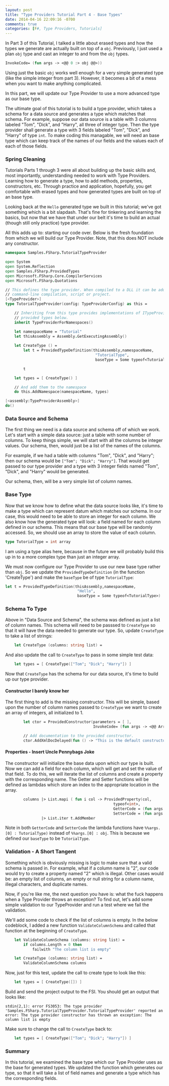 ```yaml
---
layout: post
title: "Type Providers Tutorial Part 4 - Base Types"
date: 2014-04-16 22:09:16 -0700
comments: true
categories: [F#, Type Providers, Tutorials]
---
```

In Part 3 of this Tutorial, I talked a little about erased types and how the types we generate are actually built on top of a `obj`.  Previously, I just used a plan `obj` type and cast an integer to and from the `obj` types.

```fsharp
InvokeCode= (fun args -> <@@ 0 :> obj @@>))
```

Using just the basic `obj` works well enough for a very simple generated type (like the simple integer from part 3).  However, it becomes a bit of a mess when you want to make anything complicated.

In this part, we will update our Type Provider to use a more advanced type as our base type.
<!-- more -->
The ultimate goal of this tutorial is to build a type provider, which takes a schema for a data source and generates a type which matches that schema.  For example, suppose our data source is a table with 3 columns labeled "Tom", "Dick", and "Harry", all three of integer type.  Then the type provider shall generate a type with 3 fields labeled "Tom", "Dick", and "Harry" of type `int`.  To make coding this managable, we will need an base type which can keep track of the names of our fields and the values each of each of those fields.

### Spring Cleaning
Tutorials Parts 1 through 3 were all about building up the basic skills and, most importantly, understanding needed to work with Type Providers.  Learning how to generate a type, how to add methods, properties, constructors, etc.  Through practice and application, hopefully, you get comfortable with erased types and how generated types are built on top of an base type.

Looking back at the `Hello` generated type we built in this tutorial; we've got something which is a bit slapdash.  That's fine for tinkering and learning the basics, but now that we have that under our belt it's time to build an actual (though still only practice) type provider.

All this adds up to: starting our code over.  Below is the fresh foundation from which we will build our Type Provider.  Note, that this does NOT include any constructor.
```fsharp
namespace Samples.FSharp.TutorialTypeProvider

open System
open System.Reflection
open Samples.FSharp.ProvidedTypes
open Microsoft.FSharp.Core.CompilerServices
open Microsoft.FSharp.Quotations

// This defines the type provider. When compiled to a DLL it can be added as a reference to an F#
// command-line compilation, script or project.
[<TypeProvider>]
type TutorialTypeProvider(config: TypeProviderConfig) as this = 

    // Inheriting from this type provides implementations of ITypeProvider in terms of the
    // provided types below.
    inherit TypeProviderForNamespaces()

    let namespaceName = "Tutorial"
    let thisAssembly = Assembly.GetExecutingAssembly()
    
    let CreateType () =
        let t = ProvidedTypeDefinition(thisAssembly,namespaceName,
                                        "TutorialType",
                                        baseType = Some typeof<TutorialType>)

        t

    let types = [ CreateType() ] 

    // And add them to the namespace
    do this.AddNamespace(namespaceName, types)

[<assembly:TypeProviderAssembly>] 
do()
```

### Data Source and Schema

The first thing we need is a data source and schema off of which we work.  Let's start with a simple data source: just a table with some number of columns.  To keep things simple, we will start with all the columns be integer values.  Our schema, then, would just be a list of the names of the columns.

For example, if we had a table with columns "Tom", "Dick", and "Harry"; then our schema would be `["Tom"; "Dick"; "Harry"]`. That would get passed to our type provider and a type with 3 integer fields named "Tom", "Dick", and "Harry" would be generated.

Our schema, then, will be a very simple list of column names.

### Base Type
Now that we know how to define what the data source looks like, it's time to make a type which can represent datum which matches our schema.  In our case, this would need to be able to store an integer for each column.  We also know how the generated type will look: a field named for each column defined in our schema.  This means that our base type will be randomly accessed.  So, we should use an array to store the value of each column.

```fsharp
type TutorialType = int array
```

I am using a type alias here, because in the future we will probably build this up in to a more complex type than just an integer array.

We must now configure our Type Provider to use our new base type rather than `obj`.  So we update the `ProvidedTypeDefinition` (in the function 'CreateType') and make the `baseType` be of type `TutorialType`:

```fsharp
let t = ProvidedTypeDefinition(thisAssembly,namespaceName,
                                "Hello",
                                baseType = Some typeof<TutorialType>)
```


### Schema To Type
Above in "Data Source and Schema", the schema was defined as just a list of column names.  This schema will need to be passsed to `CreateType` so that it will have the data needed to generate our type.  So, update `CreateType` to take a list of strings:
```fsharp
    let CreateType (columns: string list) =
```

And also update the call to `CreateType` to pass in some simple test data:
```fsharp
    let types = [ CreateType(["Tom"; "Dick"; "Harry"]) ] 
```

Now that `CreateType` has the schema for our data source, it's time to build up our type provider.

#### Constructor I barely know her
The first thing to add is the missing constructor.  This will be simple, based upon the number of column names passed to `CreateType` we want to create an array of integers, all initialized to 1.

```fsharp
        let ctor = ProvidedConstructor(parameters = [ ], 
                                       InvokeCode= (fun args -> <@@ Array.init columns.Length (fun i -> 0) @@>))

        // Add documentation to the provided constructor.
        ctor.AddXmlDocDelayed(fun () -> "This is the default constructor.  It sets the value of TutorialType to 0.")
```

#### Properties - Insert Uncle Pennybags Joke
The constructor will initialize the base data upon which our type is built.  Now we can add a field for each column, which will get and set the value of that field.  To do this, we will iterate the list of columns and create a property with the corresponding name.  The Getter and Setter functions will be defined as lambdas which store an index to the appropriate location in the array.
```fsharp
        columns |> List.mapi ( fun i col -> ProvidedProperty(col,
                                                typeof<int>,
                                                GetterCode = (fun args -> <@@ (%%args.[0] : TutorialType).[i] @@>),
                                                SetterCode = (fun args -> <@@ (%%args.[0] : TutorialType).[i] <- (%%args.[1] : int) @@>)))
                |> List.iter t.AddMember
```

Note in both `GetterCode` and `SetterCode` the lambda functions have `%%args.[0] : TutorialType)` instead of `%%args.[0] : obj`.  This is because we defined our `baseType` to be `TutorialType`.

### Validation - A Short Tangent
Something which is obviously missing is logic to make sure that a valid schema is passed in.  For example, what if a column name is "2", our code would try to create a property named "2" which is illegal.  Other cases would be: an empty list of columns, an empty or null string for a column name, illegal characters, and duplicate names.

Now, if you're like me, the next question you have is: what the fuck happens when a Type Provider throws an exception?  To find out, let's add some simple validation to our TypeProvider and run a test where we fail the validation.

We'll add some code to check if the list of columns is empty.  In the below codeblock, I added a new function `ValidateColumnSchema` and called that function at the beginning of `CreateType`.
```fsharp
    let ValidateColumnSchema (columns: string list) =
        if columns.Length = 0 then
            failwith "The column list is empty"

    let CreateType (columns: string list) =
        ValidateColumnSchema columns
```

Now, just for this test, update the call to create type to look like this:
```fsharp
    let types = [ CreateType([]) ] 
```
Build and send the project output to the FSI.  You should get an output that looks like:
```
stdin(2,1): error FS3053: The type provider 'Samples.FSharp.TutorialTypeProvider.TutorialTypeProvider' reported an error: The type provider constructor has thrown an exception: The column list is empty
```

Make sure to change the call to `CreateType` back to:
```fsharp
    let types = [ CreateType(["Tom"; "Dick"; "Harry"]) ] 
```

### Summary
In this tutorial, we examined the base type which our Type Provider uses as the base for generated types.  We updated the function which generates our type, so that it will take a list of field names and generate a type which has the corresponding fields.